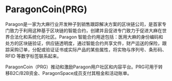 # ParagonCoin(PRG)

Paragon是一家为大麻行业开发种子到销售跟踪解决方案的区块链公司，是首家专门致力于利用这种基于区块链的智能合约，创建并且促进专门致力于促进大麻在世界合法化和系统化的社区。Paragon 智能合约用途包括：医用大麻的身份编码和处方的区块链验证，供应链透明度，通过智能合约共享文件，财产运送的保险，跟踪采购订单，分配或验证证书或实际产品的某些属性，将实物与序列号、条形码、RFID 等数字标签联系起来。

ParagonCoin（PRG）推动和激励Paragon用户社区和内容平台。PRG可用于转移B2C/B2B资金、ParagonSpace成员支付其租金和活动账单。
